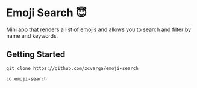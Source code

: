 # Emoji Search :innocent: 
Mini app that renders a list of emojis and allows you to search and filter by name and keywords.

## Getting Started
`git clone https://github.com/zcvarga/emoji-search `

`cd emoji-search `


